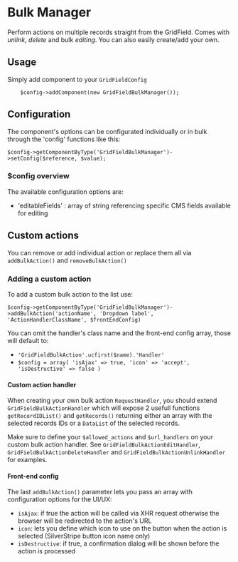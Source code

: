# Bulk Manager
Perform actions on multiple records straight from the GridField. Comes with *unlink*, *delete* and bulk *editing*. You can also easily create/add your own.

## Usage
Simply add component to your `GridFieldConfig`

		$config->addComponent(new GridFieldBulkManager());

## Configuration
The component's options can be configurated individually or in bulk through the 'config' functions like this:

    $config->getComponentByType('GridFieldBulkManager')->setConfig($reference, $value);

### $config overview
The available configuration options are:
* 'editableFields' : array of string referencing specific CMS fields available for editing

## Custom actions
You can remove or add individual action or replace them all via `addBulkAction()` and `removeBulkAction()`

### Adding a custom action
To add a custom bulk action to the list use:

    $config->getComponentByType('GridFieldBulkManager')->addBulkAction('actionName', 'Dropdown label', 'ActionHandlerClassName', $frontEndConfig)

You can omit the handler's class name and the front-end config array, those will default to:
* `'GridFieldBulkAction'.ucfirst($name).'Handler'`
* `$config = array( 'isAjax' => true, 'icon' => 'accept', 'isDestructive' => false )`

#### Custom action handler
When creating your own bulk action `RequestHandler`, you should extend `GridFieldBulkActionHandler` which will expose 2 usefull functions `getRecordIDList()` and `getRecords()` returning either an array with the selected records IDs or a `DataList` of the selected records.

Make sure to define your `$allowed_actions` and `$url_handlers` on your custom bulk action handler. See `GridFieldBulkActionEditHandler`, `GridFieldBulkActionDeleteHandler` and `GridFieldBulkActionUnlinkHandler` for examples.

#### Front-end config
The last `addBulkAction()` parameter lets you pass an array with configuration options for the UI/UX:
* `isAjax`: if true the action will be called via XHR request otherwise the browser will be redirected to the action's URL
* `icon`: lets you define which icon to use on the button when the action is selected (SilverStripe button icon name only)
* `isDestructive`: if true, a confirmation dialog will be shown before the action is processed